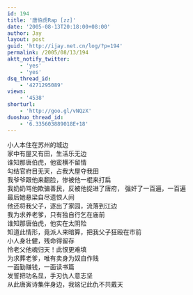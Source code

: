 ```yaml
---
id: 194
title: '唐伯虎Rap [zz]'
date: '2005-08-13T20:18:00+08:00'
author: Jay
layout: post
guid: 'http://ijay.net.cn/log/?p=194'
permalink: /2005/08/13/194
aktt_notify_twitter:
    - 'yes'
    - 'yes'
dsq_thread_id:
    - '4271295089'
views:
    - '4538'
shorturl:
    - 'http://goo.gl/vNQzX'
duoshuo_thread_id:
    - '6.335603889018E+18'
---
```


<div>小人本住在苏州的城边</div>
<div>家中有屋又有田，生活乐无边</div>
<div>谁知那唐伯虎，他蛮横不留情</div>
<div>勾结官府目无天，占我大屋夺我田</div>
<div>我爷爷跟他来翻脸，惨被他一棍来打扁</div>
<div>我奶奶骂他欺骗善民，反被他捉进了唐府， 强奸了一百遍，一百遍</div>
<div>最后她悬梁自尽遗恨人间</div>
<div>他还将我父子，逐出了家园，流落到江边</div>
<div>我为求养老爹，只有独自行乞在庙前</div>
<div>谁知那唐伯虎，他实在太阴险</div>
<div>知道此情形，竟派人来暗算，把我父子狂殴在市前</div>
<div>小人身壮健，残命得留存</div>
<div>怜老父他魂归天！此恨更难填</div>
<div>为求葬老爹，唯有卖身为奴自作贱</div>
<div>一面勤赚钱，一面读书篇</div>
<div>发誓把功名显，手刃仇人意志坚</div>
<div>从此唐寅诗集伴身边，我铭记此仇不共戴天</div>